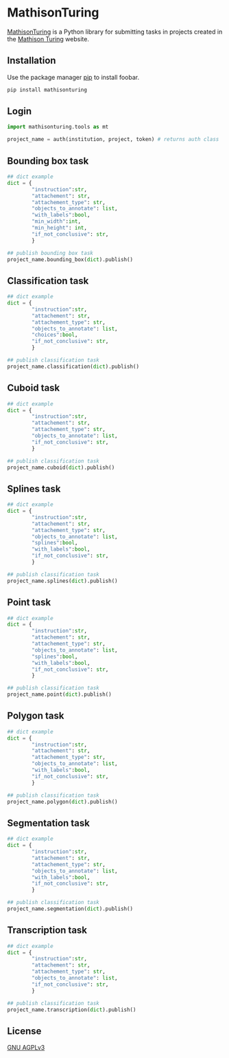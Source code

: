 # MathisonTuring

[MathisonTuring](https://mathisonturing.com) is a Python library for submitting tasks in projects created in the [Mathison Turing](https://mathisonturing.com) website.

## Installation

Use the package manager [pip](https://pip.pypa.io/en/stable/) to install foobar.

```bash
pip install mathisonturing
```

## Login

```python
import mathisonturing.tools as mt

project_name = auth(institution, project, token) # returns auth class
```

## Bounding box task

```python
## dict example
dict = {
        "instruction":str,
        "attachement": str,
        "attachement_type": str,
        "objects_to_annotate": list,
        "with_labels":bool,
        "min_width":int,
        "min_height": int,
        "if_not_conclusive": str,
        }

## publish bounding box task
project_name.bounding_box(dict).publish()
```

## Classification task

```python
## dict example
dict = {
        "instruction":str,
        "attachement": str,
        "attachement_type": str,
        "objects_to_annotate": list,
        "choices":bool,
        "if_not_conclusive": str,
        }

## publish classification task
project_name.classification(dict).publish()
```

## Cuboid task

```python
## dict example
dict = {
        "instruction":str,
        "attachement": str,
        "attachement_type": str,
        "objects_to_annotate": list,
        "if_not_conclusive": str,
        }

## publish classification task
project_name.cuboid(dict).publish()
```

## Splines task

```python
## dict example
dict = {
        "instruction":str,
        "attachement": str,
        "attachement_type": str,
        "objects_to_annotate": list,
        "splines":bool,
        "with_labels":bool,
        "if_not_conclusive": str,
        }

## publish classification task
project_name.splines(dict).publish()
```

## Point task

```python
## dict example
dict = {
        "instruction":str,
        "attachement": str,
        "attachement_type": str,
        "objects_to_annotate": list,
        "splines":bool,
        "with_labels":bool,
        "if_not_conclusive": str,
        }

## publish classification task
project_name.point(dict).publish()
```

## Polygon task

```python
## dict example
dict = {
        "instruction":str,
        "attachement": str,
        "attachement_type": str,
        "objects_to_annotate": list,
        "with_labels":bool,
        "if_not_conclusive": str,
        }

## publish classification task
project_name.polygon(dict).publish()
```

## Segmentation task

```python
## dict example
dict = {
        "instruction":str,
        "attachement": str,
        "attachement_type": str,
        "objects_to_annotate": list,
        "with_labels":bool,
        "if_not_conclusive": str,
        }

## publish classification task
project_name.segmentation(dict).publish()
```

## Transcription task

```python
## dict example
dict = {
        "instruction":str,
        "attachement": str,
        "attachement_type": str,
        "objects_to_annotate": list,
        "if_not_conclusive": str,
        }

## publish classification task
project_name.transcription(dict).publish()
```

## License
[GNU AGPLv3](https://choosealicense.com/licenses/agpl-3.0/)
